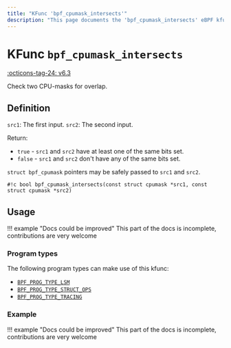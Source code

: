 ```yaml
---
title: "KFunc 'bpf_cpumask_intersects'"
description: "This page documents the 'bpf_cpumask_intersects' eBPF kfunc, including its definition, usage, program types that can use it, and examples."
---
```

# KFunc `bpf_cpumask_intersects`

<!-- [FEATURE_TAG](bpf_cpumask_intersects) -->
[:octicons-tag-24: v6.3](https://github.com/torvalds/linux/commit/516f4d3397c9e90f4da04f59986c856016269aa1)
<!-- [/FEATURE_TAG] -->

Check two CPU-masks for overlap.

## Definition

`src1`: The first input.
`src2`: The second input.

Return:
* `true`   - `src1` and `src2` have at least one of the same bits set.
* `false`  - `src1` and `src2` don't have any of the same bits set.

`struct bpf_cpumask` pointers may be safely passed to `src1` and `src2`.

<!-- [KFUNC_DEF] -->
`#!c bool bpf_cpumask_intersects(const struct cpumask *src1, const struct cpumask *src2)`
<!-- [/KFUNC_DEF] -->

## Usage

!!! example "Docs could be improved"
    This part of the docs is incomplete, contributions are very welcome

### Program types

The following program types can make use of this kfunc:

<!-- [KFUNC_PROG_REF] -->
- [`BPF_PROG_TYPE_LSM`](../program-type/BPF_PROG_TYPE_LSM.md)
- [`BPF_PROG_TYPE_STRUCT_OPS`](../program-type/BPF_PROG_TYPE_STRUCT_OPS.md)
- [`BPF_PROG_TYPE_TRACING`](../program-type/BPF_PROG_TYPE_TRACING.md)
<!-- [/KFUNC_PROG_REF] -->

### Example

!!! example "Docs could be improved"
    This part of the docs is incomplete, contributions are very welcome

